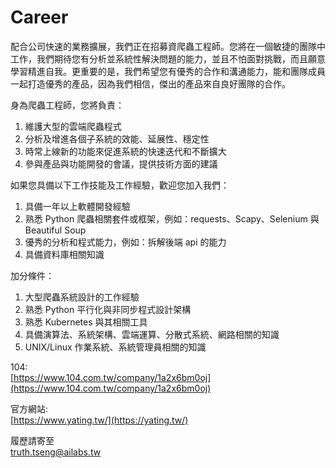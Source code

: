 # Career

配合公司快速的業務擴展，我們正在招募資爬蟲工程師。您將在一個敏捷的團隊中工作，我們期待您有分析並系統性解決問題的能力，並且不怕面對挑戰，而且願意學習精進自我。更重要的是，我們希望您有優秀的合作和溝通能力，能和團隊成員一起打造優秀的產品，因為我們相信，傑出的產品來自良好團隊的合作。

身為爬蟲工程師，您將負責：
1. 維護大型的雲端爬蟲程式
2. 分析及增進各個子系統的效能、延展性、穩定性
3. 時常上線新的功能來促進系統的快速迭代和不斷擴大
4. 參與產品與功能開發的會議，提供技術方面的建議

如果您具備以下工作技能及工作經驗，歡迎您加入我們：
1. 具備一年以上軟體開發經驗
2. 熟悉 Python 爬蟲相關套件或框架，例如：requests、Scapy、Selenium 與 Beautiful Soup
3. 優秀的分析和程式能力，例如：拆解後端 api 的能力
4. 具備資料庫相關知識

加分條件：
1. 大型爬蟲系統設計的工作經驗
2. 熟悉 Python 平行化與非同步程式設計架構
3. 熟悉 Kubernetes 與其相關工具
4. 具備演算法、系統架構、雲端運算、分散式系統、網路相關的知識
5. UNIX/Linux 作業系統、系統管理員相關的知識

104:  
[https://www.104.com.tw/company/1a2x6bm0oj](https://www.104.com.tw/company/1a2x6bm0oj)

官方網站:  
[https://www.yating.tw/](https://yating.tw/)

履歷請寄至  
truth.tseng@ailabs.tw
